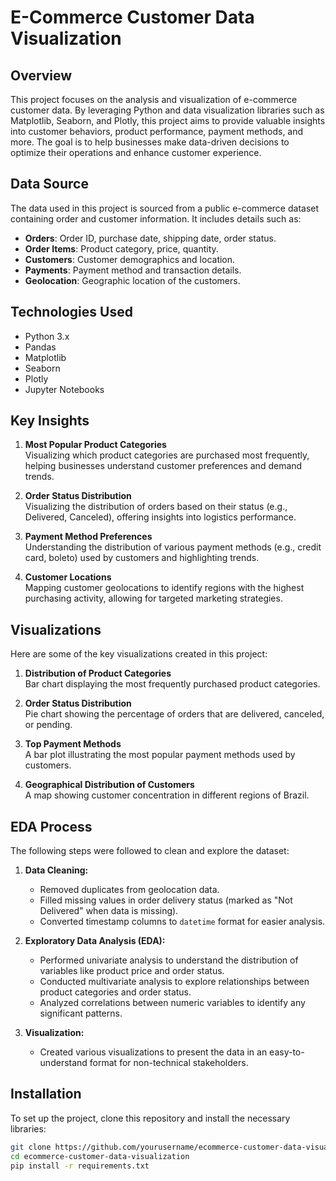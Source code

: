 # E-Commerce Customer Data Visualization

## **Overview**
This project focuses on the analysis and visualization of e-commerce customer data. By leveraging Python and data visualization libraries such as Matplotlib, Seaborn, and Plotly, this project aims to provide valuable insights into customer behaviors, product performance, payment methods, and more. The goal is to help businesses make data-driven decisions to optimize their operations and enhance customer experience.

## **Data Source**
The data used in this project is sourced from a public e-commerce dataset containing order and customer information. It includes details such as:

- **Orders**: Order ID, purchase date, shipping date, order status.
- **Order Items**: Product category, price, quantity.
- **Customers**: Customer demographics and location.
- **Payments**: Payment method and transaction details.
- **Geolocation**: Geographic location of the customers.

## **Technologies Used**
- Python 3.x
- Pandas
- Matplotlib
- Seaborn
- Plotly
- Jupyter Notebooks

## **Key Insights**
1. **Most Popular Product Categories**  
   Visualizing which product categories are purchased most frequently, helping businesses understand customer preferences and demand trends.

2. **Order Status Distribution**  
   Visualizing the distribution of orders based on their status (e.g., Delivered, Canceled), offering insights into logistics performance.

3. **Payment Method Preferences**  
   Understanding the distribution of various payment methods (e.g., credit card, boleto) used by customers and highlighting trends.

4. **Customer Locations**  
   Mapping customer geolocations to identify regions with the highest purchasing activity, allowing for targeted marketing strategies.

## **Visualizations**
Here are some of the key visualizations created in this project:

1. **Distribution of Product Categories**  
   Bar chart displaying the most frequently purchased product categories.

2. **Order Status Distribution**  
   Pie chart showing the percentage of orders that are delivered, canceled, or pending.

3. **Top Payment Methods**  
   A bar plot illustrating the most popular payment methods used by customers.

4. **Geographical Distribution of Customers**  
   A map showing customer concentration in different regions of Brazil.

## **EDA Process**
The following steps were followed to clean and explore the dataset:

1. **Data Cleaning:**  
   - Removed duplicates from geolocation data.
   - Filled missing values in order delivery status (marked as "Not Delivered" when data is missing).
   - Converted timestamp columns to `datetime` format for easier analysis.

2. **Exploratory Data Analysis (EDA):**  
   - Performed univariate analysis to understand the distribution of variables like product price and order status.
   - Conducted multivariate analysis to explore relationships between product categories and order status.
   - Analyzed correlations between numeric variables to identify any significant patterns.

3. **Visualization:**  
   - Created various visualizations to present the data in an easy-to-understand format for non-technical stakeholders.

## **Installation**
To set up the project, clone this repository and install the necessary libraries:

```bash
git clone https://github.com/yourusername/ecommerce-customer-data-visualization.git
cd ecommerce-customer-data-visualization
pip install -r requirements.txt
